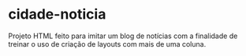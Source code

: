# cidade-noticia

Projeto HTML feito para imitar um blog de notícias com a finalidade de treinar o uso de criação de layouts com mais de uma coluna.
